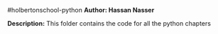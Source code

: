 #holbertonschool-python
**Author: Hassan Nasser**

**Description:**
This folder contains the code for all the python chapters